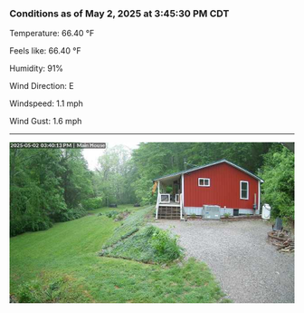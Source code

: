 ### Conditions as of May 2, 2025 at 3:45:30 PM CDT 

Temperature: 66.40 &deg;F

Feels like: 66.40 &deg;F

Humidity: 91%

Wind Direction: E

Windspeed: 1.1 mph

Wind Gust: 1.6 mph

---

<img src="./images/latest.jpeg"/>

